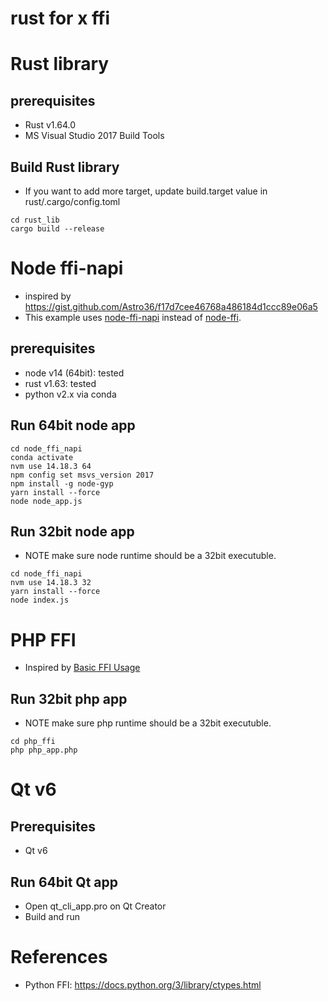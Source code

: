 # rust for x ffi

# Rust library

## prerequisites

- Rust v1.64.0
- MS Visual Studio 2017 Build Tools

## Build Rust library

- If you want to add more target, update build.target value in rust/.cargo/config.toml

```
cd rust_lib
cargo build --release
```

# Node ffi-napi

- inspired by https://gist.github.com/Astro36/f17d7cee46768a486184d1ccc89e06a5
- This example uses [node-ffi-napi](https://www.npmjs.com/package/ffi-napi) instead of [node-ffi](https://www.npmjs.com/package/ffi).

## prerequisites

- node v14 (64bit): tested
- rust v1.63: tested
- python v2.x via conda

## Run 64bit node app

```
cd node_ffi_napi
conda activate
nvm use 14.18.3 64
npm config set msvs_version 2017
npm install -g node-gyp
yarn install --force
node node_app.js
```

## Run 32bit node app

- NOTE make sure node runtime should be a 32bit executuble.

```
cd node_ffi_napi
nvm use 14.18.3 32
yarn install --force
node index.js
```

# PHP FFI

- Inspired by [Basic FFI Usage](https://www.php.net/manual/en/ffi.examples-basic.php)

## Run 32bit php app

- NOTE make sure php runtime should be a 32bit executuble.

```
cd php_ffi
php php_app.php
```

# Qt v6

## Prerequisites

- Qt v6

## Run 64bit Qt app

- Open qt_cli_app.pro on Qt Creator
- Build and run

# References

- Python FFI: https://docs.python.org/3/library/ctypes.html
